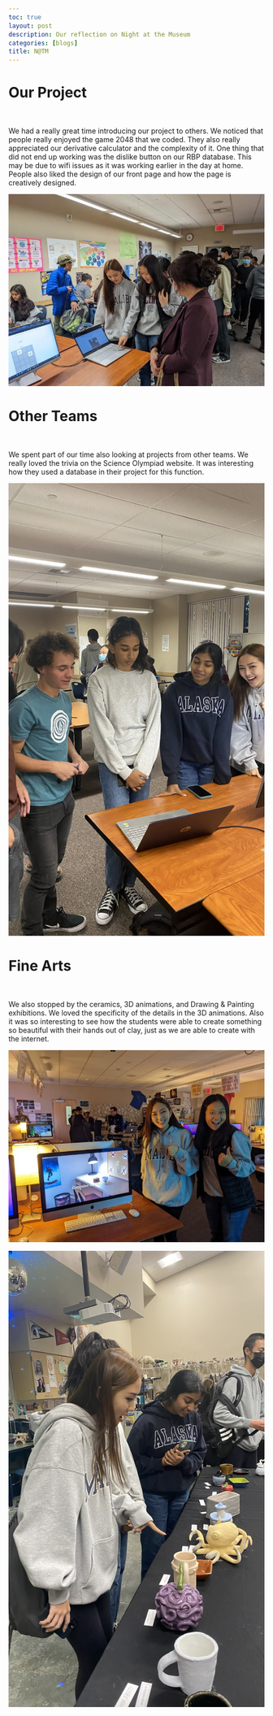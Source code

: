 ```yaml
--- 
toc: true
layout: post
description: Our reflection on Night at the Museum
categories: [blogs]
title: N@TM
---
```


# Our Project
<br>

We had a really great time introducing our project to others. We noticed that people really enjoyed the game 2048 that we coded. They also really appreciated our derivative calculator and the complexity of it. One thing that did not end up working was the dislike button on our RBP database. This may be due to wifi issues as it was working earlier in the day at home. People also liked the design of our front page and how the page is creatively designed.

![This is an image](https://github.com/iriisyang/Iris-Yang/blob/master/images/C16EE3C5-1652-4D28-AC66-D795A78E63C9.JPG?raw=true)

# Other Teams
<br>

We spent part of our time also looking at projects from other teams. We really loved the trivia on the Science Olympiad website. It was interesting how they used a database in their project for this function. 

![This is an image](https://github.com/iriisyang/Iris-Yang/blob/master/images/shareproject.png?raw=true)

# Fine Arts
<br>

We also stopped by the ceramics, 3D animations, and Drawing & Painting exhibitions. We loved the specificity of the details in the 3D animations. Also it was so interesting to see how the students were able to create something so beautiful with their hands out of clay, just as we are able to create with the internet. 

![This is an image](https://github.com/iriisyang/Iris-Yang/blob/master/images/2ECA47A3-6E26-4311-96F6-9DE199CFBBD6.JPG?raw=true)


![This is an image](https://github.com/iriisyang/Iris-Yang/blob/master/images/ceramics.png?raw=true)